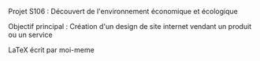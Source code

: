 Projet S106 : Découvert de l'environnement économique et écologique 

Objectif principal : Création d'un design de site internet vendant un produit ou un service

LaTeX écrit par moi-meme
